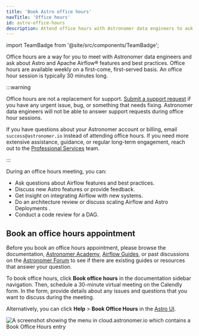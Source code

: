 ```yaml
---
title: 'Book Astro office hours'
navTitle: 'Office hours'
id: astro-office-hours
description: Attend office hours with Astronomer data engineers to ask non-support questions about Airflow.
---
```

import TeamBadge from '@site/src/components/TeamBadge';

<TeamBadge/>

Office hours are a way for you to meet with Astronomer data engineers and ask about Astro and Apache Airflow® features and best practices. Office hours are available weekly on a first-come, first-served basis. An office hour session is typically 30 minutes long.

:::warning

Office hours are not a replacement for support. [Submit a support request](astro-support.md) if you have any urgent issue, bug, or something that needs fixing. Astronomer data engineers will not be able to answer support requests during office hour sessions.

If you have questions about your Astronomer account or billing, email `success@astronomer.io` instead of attending office hours. If you need more extensive assistance, guidance, or regular long-term engagement, reach out to the [Professional Services](https://www.astronomer.io/professional-services/) team.

:::


During an office hours meeting, you can:

- Ask questions about Airflow features and best practices.
- Discuss new Astro features or provide feedback.
- Get insight on integrating Airflow with new systems.
- Do an architecture review or discuss scaling Airflow and Astro Deployments .
- Conduct a code review for a DAG.

## Book an office hours appointment

Before you book an office hours appointment, please browse the documentation, [Astronomer Academy](https://academy.astronomer.io/), [Airflow Guides](https://www.astronomer.io/docs/learn/), or past discussions on the [Astronomer Forum](https://forum.astronomer.io) to see if there are existing guides or resources that answer your question.

To book office hours, click **Book office hours** in the documentation sidebar navigation. Then, schedule a 30-minute virtual meeting on the Calendly form. In the form, provide details about any issues and questions that you want to discuss during the meeting.

Alternatively, you can click **Help** > **Book Office Hours** in the [Astro UI](https://cloud.astronomer.io).

![A screenshot showing the menu in cloud.astronomer.io which contains a Book Office Hours entry](/img/docs/office-hours-location.png)
